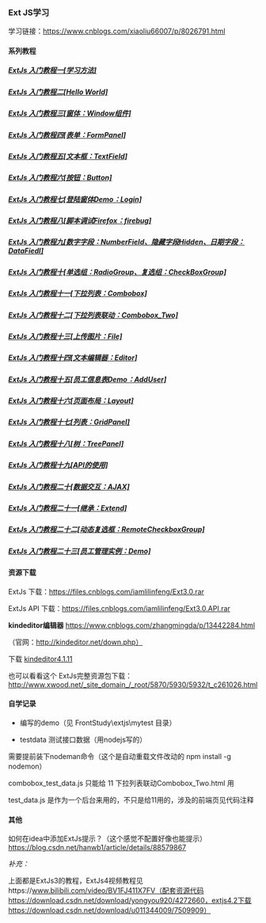 ### Ext JS学习



学习链接：https://www.cnblogs.com/xiaoliu66007/p/8026791.html



#### 系列教程

##### [ExtJs 入门教程一[学习方法]](http://www.cnblogs.com/iamlilinfeng/archive/2012/06/18/2553481.html)
##### [ExtJs 入门教程二[Hello World]](http://www.cnblogs.com/iamlilinfeng/archive/2012/06/18/2553527.html)
##### [ExtJs 入门教程三[窗体：Window组件]](http://www.cnblogs.com/iamlilinfeng/archive/2012/06/18/2553627.html)
##### [ExtJs 入门教程四[表单：FormPanel]](http://www.cnblogs.com/iamlilinfeng/archive/2012/06/19/2554652.html)
##### [ExtJs 入门教程五[文本框：TextField]](http://www.cnblogs.com/iamlilinfeng/archive/2012/06/21/2557756.html)
##### [ExtJs 入门教程六[按钮：Button]](http://www.cnblogs.com/iamlilinfeng/archive/2012/06/21/2557900.html)
##### [ExtJs 入门教程七[登陆窗体Demo：Login]](http://www.cnblogs.com/iamlilinfeng/archive/2012/06/21/2558075.html)
##### [ExtJs 入门教程八[脚本调试Firefox：firebug]](http://www.cnblogs.com/iamlilinfeng/archive/2012/06/23/2558813.html)
##### [ExtJs 入门教程九[数字字段：NumberField、隐藏字段Hidden、日期字段：DataFiedl]](http://www.cnblogs.com/iamlilinfeng/archive/2012/06/23/2559166.html)
##### [ExtJs 入门教程十[单选组：RadioGroup、复选组：CheckBoxGroup]](http://www.cnblogs.com/iamlilinfeng/archive/2012/06/23/2559234.html)
##### [ExtJs 入门教程十一[下拉列表：Combobox]](http://www.cnblogs.com/iamlilinfeng/archive/2012/06/23/2559421.html)
##### [ExtJs 入门教程十二[下拉列表联动：Combobox_Two]](http://www.cnblogs.com/iamlilinfeng/archive/2012/06/23/2559532.html)
##### [ExtJs 入门教程十三[上传图片：File]](http://www.cnblogs.com/iamlilinfeng/archive/2012/06/24/2560565.html)
##### [ExtJs 入门教程十四[文本编辑器：Editor]](http://www.cnblogs.com/iamlilinfeng/archive/2012/06/25/2560686.html)
##### [ExtJs 入门教程十五[员工信息表Demo：AddUser]](http://www.cnblogs.com/iamlilinfeng/archive/2012/06/25/2560835.html)
##### [ExtJs 入门教程十六[页面布局：Layout]](http://www.cnblogs.com/iamlilinfeng/archive/2012/06/26/2563047.html)
##### [ExtJs 入门教程十七[列表：GridPanel]](http://www.cnblogs.com/iamlilinfeng/archive/2012/06/27/2564973.html)
##### [ExtJs 入门教程十八[树：TreePanel]](http://www.cnblogs.com/iamlilinfeng/archive/2012/06/28/2566350.html)
##### [ExtJs 入门教程十九[API的使用]](http://www.cnblogs.com/iamlilinfeng/archive/2012/06/28/2566361.html)
##### [ExtJs 入门教程二十[数据交互：AJAX]](http://www.cnblogs.com/iamlilinfeng/archive/2012/06/29/2566378.html)
##### [ExtJs 入门教程二十一[继承：Extend]](http://www.cnblogs.com/iamlilinfeng/archive/2012/06/29/2569974.html)
##### [ExtJs 入门教程二十二[动态复选框：RemoteCheckboxGroup]](http://www.cnblogs.com/iamlilinfeng/archive/2012/07/03/2574449.html)
##### [ExtJs 入门教程二十三[员工管理实例：Demo]](http://www.cnblogs.com/iamlilinfeng/archive/2012/07/10/2585232.html)



#### 资源下载

ExtJs 下载：https://files.cnblogs.com/iamlilinfeng/Ext3.0.rar

ExtJs API 下载：https://files.cnblogs.com/iamlilinfeng/Ext3.0.API.rar


**kindeditor编辑器** https://www.cnblogs.com/zhangmingda/p/13442284.html

（官网：http://kindeditor.net/down.php）

下载 [kindeditor4.1.11](https://github.com/kindsoft/kindeditor/releases/download/v4.1.11/kindeditor-4.1.11-zh-CN.zip)



也可以看看这个 ExtJs完整资源包下载：http://www.xwood.net/_site_domain_/_root/5870/5930/5932/t_c261026.html



#### 自学记录


- 编写的demo（见 FrontStudy\extjs\mytest 目录）


- testdata 测试接口数据（用nodejs写的）

需要提前装下nodeman命令（这个是自动重载文件改动的 npm install -g nodemon）

combobox_test_data.js 只能给 11 下拉列表联动Combobox_Two.html 用

test_data.js 是作为一个后台来用的，不只是给11用的，涉及的前端页见代码注释



#### 其他

如何在idea中添加ExtJs提示？（这个感觉不配置好像也能提示）https://blog.csdn.net/hanwb1/article/details/88579867



*补充：*

上面都是ExtJs3的教程，ExtJs4视频教程见https://www.bilibili.com/video/BV1FJ411X7FV（配套资源代码 https://download.csdn.net/download/yongyou920/4272660，extjs4.2下载 https://download.csdn.net/download/u011344009/7509909）